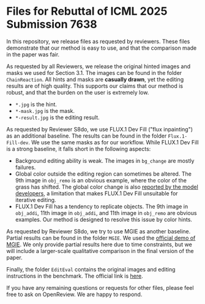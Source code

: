 # Files for Rebuttal of ICML 2025 Submission 7638

In this repository, we release files as requested by reviewers. These files demonstrate that our method is easy to use, and that the comparison made in the paper was fair.

As requested by all Reviewers, we release the original hinted images and masks we used for Section 3.1. The images can be found in the folder `ChainReaction`. All hints and masks are **casually drawn**, yet the editing results are of high quality. This supports our claims that our method is robust, and that the burden on the user is extremely low.
- `*.jpg` is the hint.
- `*-mask.jpg` is the mask.
- `*-result.jpg` is the editing result.

As requested by Reviewer S8do, we use FLUX.1 Dev Fill ("flux inpainting") as an additional baseline. The results can be found in the folder `Flux.1-Fill-dev`. We use the same masks as for our workflow. While FLUX.1 Dev Fill is a strong baseline, it falls short in the following aspects:
- Background editing ability is weak. The images in `bg_change` are mostly failures.
- Global color outside the editing region can sometimes be altered. The 9th image in `obj_remo` is an obvious example, where the color of the grass has shifted. The global color change is also [reported by the model developers](https://huggingface.co/black-forest-labs/FLUX.1-Fill-dev#limitations), a limitation that makes FLUX.1 Dev Fill unsuitable for iterative editing.
-  FLUX.1 Dev Fill has a tendency to replicate objects. The 9th image in `obj_addi`, 11th image in `obj_addi`, and 11th image in `obj_remo` are obvious examples. Our method is designed to resolve this issue by color hints.

As requested by Reviewer S8do, we try to use MGIE as another baseline. Partial results can be found in the folder `MGIE`. We used the [official demo of MGIE](https://huggingface.co/spaces/tsujuifu/ml-mgie). We only provide partial results here due to time constraints, but we will include a larger-scale qualitative comparison in the final version of the paper.

Finally, the folder `EditEval` contains the original images and editing instructions in the benchmark. The official link is [here](https://github.com/SiatMMLab/Awesome-Diffusion-Model-Based-Image-Editing-Methods?tab=readme-ov-file#benchmark-editeval_v2).

If you have any remaining questions or requests for other files, please feel free to ask on OpenReview. We are happy to respond.